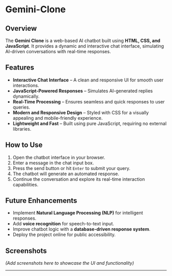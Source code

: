 # Gemini-Clone

## Overview
The **Gemini Clone** is a web-based AI chatbot built using **HTML, CSS, and JavaScript**. It provides a dynamic and interactive chat interface, simulating AI-driven conversations with real-time responses.

## Features
- **Interactive Chat Interface** – A clean and responsive UI for smooth user interactions.
- **JavaScript-Powered Responses** – Simulates AI-generated replies dynamically.
- **Real-Time Processing** – Ensures seamless and quick responses to user queries.
- **Modern and Responsive Design** – Styled with CSS for a visually appealing and mobile-friendly experience.
- **Lightweight and Fast** – Built using pure JavaScript, requiring no external libraries.

## How to Use
1. Open the chatbot interface in your browser.
2. Enter a message in the chat input box.
3. Press the send button or hit `Enter` to submit your query.
4. The chatbot will generate an automated response.
5. Continue the conversation and explore its real-time interaction capabilities.

## Future Enhancements
- Implement **Natural Language Processing (NLP)** for intelligent responses.
- Add **voice recognition** for speech-to-text input.
- Improve chatbot logic with a **database-driven response system**.
- Deploy the project online for public accessibility.

## Screenshots
_(Add screenshots here to showcase the UI and functionality)_

---

